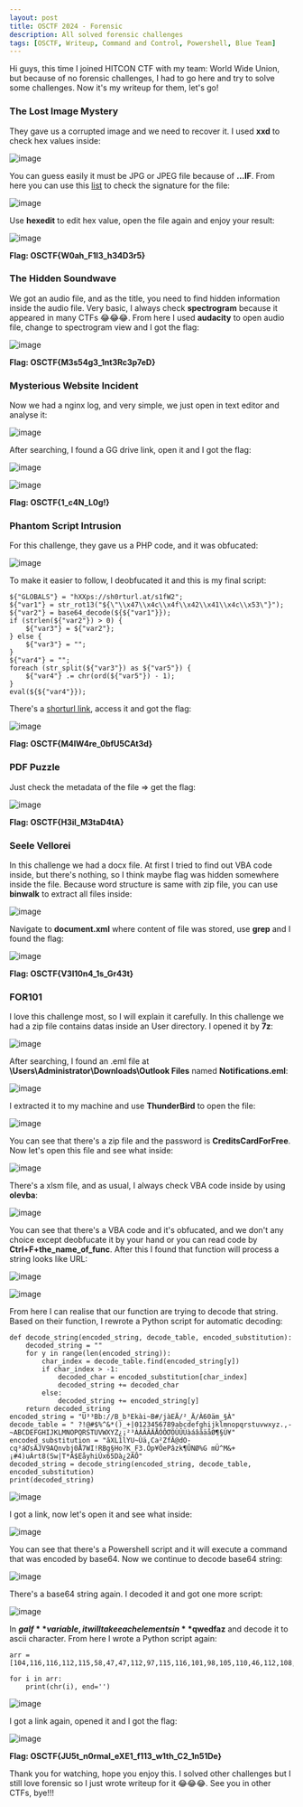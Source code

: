 ```yaml
---
layout: post
title: OSCTF 2024 - Forensic
description: All solved forensic challenges
tags: [OSCTF, Writeup, Command and Control, Powershell, Blue Team]
---
```


Hi guys, this time I joined HITCON CTF with my team: World Wide Union, but because of no forensic challenges, I had to go here and try to solve some challenges. Now it's my writeup for them, let's go!

### The Lost Image Mystery

They gave us a corrupted image and we need to recover it. I used **xxd** to check hex values inside: 

![image](https://github.com/user-attachments/assets/47973ec9-b605-4461-b735-6120298a3f34)

You can guess easily it must be JPG or JPEG file because of **...IF**. From here you can use this [list](https://en.wikipedia.org/wiki/List_of_file_signatures) to check the signature for the file:

![image](https://github.com/user-attachments/assets/ebe36603-a769-4532-bf37-f6b9735c717b)

Use **hexedit** to edit hex value, open the file again and enjoy your result: 

![image](https://github.com/user-attachments/assets/60eb75f6-7a8f-499f-bf01-6977ee5852f3)

**Flag: OSCTF{W0ah_F1l3_h34D3r5}**

### The Hidden Soundwave

We got an audio file, and as the title, you need to find hidden information inside the audio file. Very basic, I always check **spectrogram** because it appeared in many CTFs 😂😂😂. From here I used **audacity** to open audio file, change to spectrogram view and I got the flag:

![image](https://github.com/user-attachments/assets/51967e98-e818-4a7b-af1c-140f88493948)

**Flag: OSCTF{M3s54g3_1nt3Rc3p7eD}**

### Mysterious Website Incident

Now we had a nginx log, and very simple, we just open in text editor and analyse it: 

![image](https://github.com/user-attachments/assets/52e22c77-2d97-453e-9a5c-fa682a4d3f19)

After searching, I found a GG drive link, open it and I got the flag:

![image](https://github.com/user-attachments/assets/d7a937f7-f3fc-45b3-9214-759634091db8)

![image](https://github.com/user-attachments/assets/e66189b3-c4b1-4971-9f37-279f3eb67aec)

**Flag: OSCTF{1_c4N_L0g!}**

### Phantom Script Intrusion

For this challenge, they gave us a PHP code, and it was obfucated:

![image](https://github.com/user-attachments/assets/48606e3c-d53f-47a3-a5fb-5d227cec4175)

To make it easier to follow, I deobfucated it and this is my final script:

```
${"GLOBALS"} = "hXXps://sh0rturl.at/s1fW2";
${"var1"} = str_rot13("${\"\\x47\\x4c\\x4f\\x42\\x41\\x4c\\x53\"}");
${"var2"} = base64_decode(${${"var1"}});
if (strlen(${"var2"}) > 0) {
    ${"var3"} = ${"var2"};
} else {
    ${"var3"} = "";
}
${"var4"} = "";
foreach (str_split(${"var3"}) as ${"var5"}) {
    ${"var4"} .= chr(ord(${"var5"}) - 1);
}
eval(${${"var4"}});
```

There's a [shorturl link](https://drive.google.com/file/d/1_Gc2BdQZyft9UTv-BmwMiXXcqH6kNLeE/view), access it and got the flag:

![image](https://github.com/user-attachments/assets/3a70768d-d0d7-4d4e-931d-9883c0c7cd94)

**Flag: OSCTF{M4lW4re_0bfU5CAt3d}**

### PDF Puzzle

Just check the metadata of the file => get the flag:

![image](https://github.com/user-attachments/assets/b32eed43-874f-46f5-8e74-a6839f600866)

**Flag: OSCTF{H3il_M3taD4tA}** 

### Seele Vellorei

In this challenge we had a docx file. At first I tried to find out VBA code inside, but there's nothing, so I think maybe flag was hidden somewhere inside the file. Because word structure is same with zip file, you can use **binwalk** to extract all files inside: 

![image](https://github.com/user-attachments/assets/8f384d0c-a1f1-4041-975f-e3aa302d2c42)

Navigate to **document.xml** where content of file was stored, use **grep** and I found the flag: 

![image](https://github.com/user-attachments/assets/2feeac78-d25a-442e-8dfe-3bbf51091076)

**Flag: OSCTF{V3l10n4_1s_Gr43t}** 

### FOR101

I love this challenge most, so I will explain it carefully. In this challenge we had a zip file contains datas inside an User directory. I opened it by **7z**:

![image](https://github.com/user-attachments/assets/0de1901e-4f8a-464d-a23b-0d8725d5eba9)

After searching, I found an .eml file at **\Users\Administrator\Downloads\Outlook Files** named **Notifications.eml**:

![image](https://github.com/user-attachments/assets/0ef40292-0336-4da1-a012-e826f34cd2c7)

I extracted it to my machine and use **ThunderBird** to open the file: 

![image](https://github.com/user-attachments/assets/4e5b1b59-8cdb-41d7-b478-a199cd2b8922)

You can see that there's a zip file and the password is **CreditsCardForFree**. Now let's open this file and see what inside:

![image](https://github.com/user-attachments/assets/d8f612fe-6c93-4f31-bbb5-fc6826393bcd)

There's a xlsm file, and as usual, I always check VBA code inside by using **olevba**:

![image](https://github.com/user-attachments/assets/96207dd2-518a-46f4-8686-3f47352d483f)

You can see that there's a VBA code and it's obfucated, and we don't any choice except deobfucate it by your hand or you can read code by **Ctrl+F+the_name_of_func**. After this I found that function will process a string looks like URL:

![image](https://github.com/user-attachments/assets/9393de57-7d6e-4f90-be80-005f8c8a3f62)

![image](https://github.com/user-attachments/assets/ea01c679-d2e7-451f-a665-0435bc78b875)

From here I can realise that our function are trying to decode that string. Based on their function, I rewrote a Python script for automatic decoding:

```
def decode_string(encoded_string, decode_table, encoded_substitution):
    decoded_string = ""
    for y in range(len(encoded_string)):
        char_index = decode_table.find(encoded_string[y])
        if char_index > -1:
            decoded_char = encoded_substitution[char_index]
            decoded_string += decoded_char
        else:
            decoded_string += encoded_string[y]
    return decoded_string
encoded_string = "Ü³³Bb://B_b³Ekài~B#/jàEÄ/²_Ä/À60äm_§À"
decode_table = " ?!@#$%^&*()_+|0123456789abcdefghijklmnopqrstuvwxyz.,-~ABCDEFGHIJKLMNOPQRSTUVWXYZ¿¡²³ÀÁÂĂÄÅÓÔƠÖÙÛÜàáâăäåØ¶§Ú¥"
encoded_substitution = "ăXL1lYU~Ùä,Ca²ZfĂ@dO-cq³áƠsÄJV9AQnvbj0Å7WI!RBg§Ho?K_F3.Óp¥ÖePâzk¶ÛNØ%G mÜ^M&+¡#4)uÀrt8(Sw|T*Â$EåyhiÚx65Dà¿2ÁÔ"
decoded_string = decode_string(encoded_string, decode_table, encoded_substitution)
print(decoded_string)
```

![image](https://github.com/user-attachments/assets/721d9a31-7f9a-41ff-82c3-e58963912504)

I got a link, now let's open it and see what inside:

![image](https://github.com/user-attachments/assets/93b35702-5f13-4b85-990b-a00897f64d08)

You can see that there's a Powershell script and it will execute a command that was encoded by base64. Now we continue to decode base64 string:

![image](https://github.com/user-attachments/assets/b65900e1-7e5d-4283-8419-66db8f0a0dd8)

There's a base64 string again. I decoded it and got one more script:

![image](https://github.com/user-attachments/assets/2684a7ef-fb65-4c14-8f6a-c15c9b19d49f)

In **$galf** variable, it will take each elements in **$qwedfaz** and decode it to ascii character. From here I wrote a Python script again: 

```
arr = [104,116,116,112,115,58,47,47,112,97,115,116,101,98,105,110,46,112,108,47,118,105,101,119,47,114,97,119,47,98,100,99,97,49,55,48,50]

for i in arr:
    print(chr(i), end='')
```

![image](https://github.com/user-attachments/assets/5b6a1a0a-6340-4670-aada-3cb12c45d4a2)

I got a link again, opened it and I got the flag:

![image](https://github.com/user-attachments/assets/00dd5ca6-04c9-47d1-ae74-3148db26a504)

**Flag: OSCTF{JU5t_n0rmal_eXE1_f113_w1th_C2_1n51De}**

Thank you for watching, hope you enjoy this. I solved other challenges but I still love forensic so I just wrote writeup for it 😂😂😂. See you in other CTFs, bye!!!






